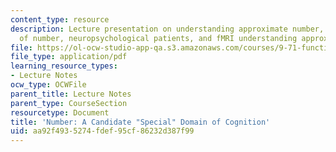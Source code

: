 ```yaml
---
content_type: resource
description: Lecture presentation on understanding approximate number, the brain basis
  of number, neuropsychological patients, and fMRI understanding approximate number.
file: https://ol-ocw-studio-app-qa.s3.amazonaws.com/courses/9-71-functional-mri-of-high-level-vision-fall-2007/aa92f4935274fdef95cf86232d387f99_lec8b_num.pdf
file_type: application/pdf
learning_resource_types:
- Lecture Notes
ocw_type: OCWFile
parent_title: Lecture Notes
parent_type: CourseSection
resourcetype: Document
title: 'Number: A Candidate "Special" Domain of Cognition'
uid: aa92f493-5274-fdef-95cf-86232d387f99
---
```

